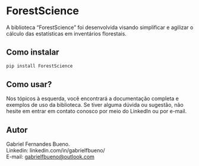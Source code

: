 # ForestScience


<!-- WARNING: THIS FILE WAS AUTOGENERATED! DO NOT EDIT! -->

A biblioteca “ForestScience” foi desenvolvida visando simplificar e
agilizar o cálculo das estatísticas em inventários florestais.

## Como instalar

``` sh
pip install ForestScience
```

## Como usar?

Nos tópicos à esquerda, você encontrará a documentação completa e
exemplos de uso da biblioteca. Se tiver alguma dúvida ou sugestão, não
hesite em entrar em contato conosco por meio do LinkedIn ou por e-mail.

## Autor

Gabriel Fernandes Bueno. <br> Linkedin: linkedin.com/in/gabrielfbueno/
<br> E-mail: gabrielfbueno@outlook.com
